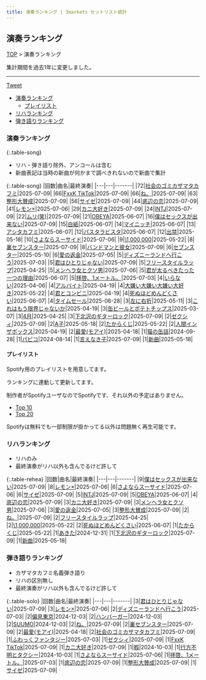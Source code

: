 ```yaml
---
title: 演奏ランキング | 3markets セットリスト統計
---
```

## 演奏ランキング


[TOP](/setlist/) > 演奏ランキング

集計期間を過去1年に変更しました。

___

 <a href="https://twitter.com/share?ref_src=twsrc%5Etfw" data-text="3markets[ ]セットリスト > 演奏ランキング" class="twitter-share-button" data-via="3markets" data-hashtags="3markets" data-related="3markets" data-show-count="false">Tweet</a>

* [演奏ランキング](#演奏ランキング)
    * [プレイリスト](#プレイリスト)
* [リハランキング](#リハランキング)
* [弾き語りランキング](#弾き語りランキング)


### 演奏ランキング

{:.table-song}

* リハ・弾き語り除外、アンコールは含む
* 新曲表記は当時の新曲が何かまで調べきれないので新曲で集計

{:.table-song}
|回数|曲名|最終演奏|
|---|---|-------|
|72|[社会のゴミカザマタカフミ](song002.html)|2025-07-09|
|66|[FxxK TikTok](song082.html)|2025-07-09|
|66|[ね。](song076.html)|2025-07-09|
|63|[整形大賛成](song005.html)|2025-07-09|
|56|[サイゼ](song004.html)|2025-07-09|
|44|[底辺の恋](song008.html)|2025-07-09|
|41|[レモン×](song003.html)|2025-07-06|
|29|[カニ大好き](song079.html)|2025-07-09|
|24|[INTJ](song096.html)|2025-07-09|
|22|[ムリ(笑)](song099.html)|2025-07-09|
|21|[OBEYA](song021.html)|2025-06-07|
|16|[僕はセックスが出来ない](song006.html)|2025-07-09|
|15|[白紙](song098.html)|2025-06-07|
|14|[マイニッチ](song046.html)|2025-06-07|
|13|[アシタカフミ](song101.html)|2025-06-07|
|12|[パスタラビスタ](song102.html)|2025-06-07|
|12|[出禁](song100.html)|2025-05-18|
|10|[さよならスーサイド](song013.html)|2025-07-06|
|9|[\1,000,000](song022.html)|2025-05-22|
|8|[裏セブンスター](song017.html)|2025-07-09|
|8|[バンドマンと彼女](song009.html)|2025-07-09|
|6|[セブンスター](song020.html)|2025-05-10|
|6|[愛の返金](song012.html)|2025-07-05|
|5|[ディズニーランドへ行こう](song095.html)|2025-07-03|
|5|[君はひとりじゃない](song091.html)|2025-07-09|
|5|[フリースタイルラップ](song074.html)|2025-04-25|
|5|[メンヘラ女とクソ男](song072.html)|2025-07-06|
|5|[君が太るべきたった一つの理由](song034.html)|2025-06-07|
|5|[拝啓、1メートル。](song010.html)|2025-07-03|
|4|[いらない](song078.html)|2025-04-06|
|4|[アルバイト](song042.html)|2025-04-19|
|4|[大嫌い大嫌い大嫌い大好き](song035.html)|2025-05-22|
|4|[君とコンビニ](song024.html)|2025-04-19|
|4|[死ぬほどめんどくさい](song018.html)|2025-06-07|
|4|[タイムセール](song007.html)|2025-06-28|
|3|[左に右折](song087.html)|2025-05-11|
|3|[これはもう限界じゃないか](song081.html)|2025-04-19|
|3|[缶ビールとポテトチップス](song043.html)|2025-03-07|
|3|[4月](song029.html)|2025-04-25|
|3|[下北沢のギターロック](song015.html)|2025-07-09|
|2|[ゼクシィ](song097.html)|2025-07-09|
|2|[A子](song047.html)|2025-05-18|
|2|[たからくじ](song032.html)|2025-05-22|
|2|[人間インザボックス](song016.html)|2025-04-19|
|2|[最愛(モアイ)](song014.html)|2025-04-18|
|1|[猫の缶詰](song041.html)|2024-09-28|
|1|[パピコ](song036.html)|2024-08-14|
|1|[言えなき子](song027.html)|2025-07-09|
|1|[新曲](song001.html)|2025-05-18|


#### プレイリスト

Spotify用のプレイリストを用意してます。

ランキングに連動して更新してます。

制作者がSpotifyユーザなのでSpotifyです、それ以外の予定はありません。

* [Top 10](https://open.spotify.com/playlist/2k4rxGfOCIWZhr0lHnA0Yf)
* [Top 20](https://open.spotify.com/playlist/00msjQPDjFaoAm6IIEM2ka)

Spotifyは無料でも一部制限が掛かってる以外は問題無く再生可能です。

### リハランキング

* リハのみ
* 最終演奏がリハ以外も含んでるけど許して


{:.table-rehea}
|回数|曲名|最終演奏|
|---|---|-------|
|9|[僕はセックスが出来ない](song006.html)|2025-07-09|
|8|[レモン×](song003.html)|2025-07-06|
|6|[さよならスーサイド](song013.html)|2025-07-06|
|6|[サイゼ](song004.html)|2025-07-09|
|5|[INTJ](song096.html)|2025-07-09|
|5|[OBEYA](song021.html)|2025-06-07|
|4|[底辺の恋](song008.html)|2025-07-09|
|3|[カニ大好き](song079.html)|2025-07-09|
|3|[メンヘラ女とクソ男](song072.html)|2025-07-06|
|3|[愛の返金](song012.html)|2025-07-05|
|3|[整形大賛成](song005.html)|2025-07-09|
|2|[ね。](song076.html)|2025-07-09|
|2|[フリースタイルラップ](song074.html)|2025-04-25|
|2|[\1,000,000](song022.html)|2025-05-22|
|2|[死ぬほどめんどくさい](song018.html)|2025-06-07|
|1|[たからくじ](song032.html)|2025-05-22|
|1|[あきた](song019.html)|2024-12-31|
|1|[下北沢のギターロック](song015.html)|2025-07-09|
|1|[新曲](song001.html)|2025-05-18|


### 弾き語りランキング

* カザマタカフミ名義弾き語り
* リハの区別無し
* 最終演奏がリハ以外も含んでるけど許して


{:.table-solo}
|回数|曲名|最終演奏|
|---|---|-------|
|3|[君はひとりじゃない](song091.html)|2025-07-09|
|3|[レモン×](song003.html)|2025-07-06|
|2|[ディズニーランドへ行こう](song095.html)|2025-07-03|
|2|[偏見東京](song092.html)|2024-12-03|
|2|[ハンバーガー](song084.html)|2024-12-03|
|2|[SUUMO](song083.html)|2024-12-03|
|2|[ね。](song076.html)|2025-07-09|
|2|[裏セブンスター](song017.html)|2025-07-09|
|2|[最愛(モアイ)](song014.html)|2025-04-18|
|2|[社会のゴミカザマタカフミ](song002.html)|2025-07-09|
|1|[ふわっくファンタジー](song103.html)|2025-07-03|
|1|[ゼクシィ](song097.html)|2025-07-09|
|1|[FxxK TikTok](song082.html)|2025-07-09|
|1|[カニ大好き](song079.html)|2025-07-09|
|1|[暇](song040.html)|2024-10-03|
|1|[行方不明とタクシー](song039.html)|2024-10-03|
|1|[さよならスーサイド](song013.html)|2025-07-06|
|1|[拝啓、1メートル。](song010.html)|2025-07-03|
|1|[底辺の恋](song008.html)|2025-07-09|
|1|[整形大賛成](song005.html)|2025-07-09|
|1|[サイゼ](song004.html)|2025-07-09|


<script src="https://cdnjs.cloudflare.com/ajax/libs/jquery/3.6.1/jquery.min.js" integrity="sha512-aVKKRRi/Q/YV+4mjoKBsE4x3H+BkegoM/em46NNlCqNTmUYADjBbeNefNxYV7giUp0VxICtqdrbqU7iVaeZNXA==" crossorigin="anonymous" referrerpolicy="no-referrer"></script>
<script src="https://cdnjs.cloudflare.com/ajax/libs/jquery.tablesorter/2.31.3/js/jquery.tablesorter.min.js" integrity="sha512-qzgd5cYSZcosqpzpn7zF2ZId8f/8CHmFKZ8j7mU4OUXTNRd5g+ZHBPsgKEwoqxCtdQvExE5LprwwPAgoicguNg==" crossorigin="anonymous" referrerpolicy="no-referrer"></script>
<link rel="stylesheet" href="https://cdnjs.cloudflare.com/ajax/libs/jquery.tablesorter/2.31.3/css/theme.default.min.css" integrity="sha512-wghhOJkjQX0Lh3NSWvNKeZ0ZpNn+SPVXX1Qyc9OCaogADktxrBiBdKGDoqVUOyhStvMBmJQ8ZdMHiR3wuEq8+w==" crossorigin="anonymous" referrerpolicy="no-referrer" />
<script>
$(function() {
    $(".table-song").tablesorter();
    $(".table-rehea").tablesorter();
    $(".table-solo").tablesorter();
});
</script>

<script async src="https://platform.twitter.com/widgets.js" charset="utf-8"></script>